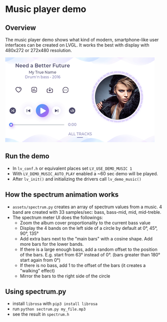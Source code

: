 # Music player demo

## Overview
The music player demo shows what kind of modern, smartphone-like user interfaces can be created on LVGL. It works the best with display with 480x272 or 272x480 resolution.


![Music player demo with LVGL embedded GUI library](screenshot1.gif)

## Run the demo
- In `lv_conf.h` or equivalent places set `LV_USE_DEMO_MUSIC 1`
- With `LV_DEMO_MUSIC_AUTO_PLAY` enabled a ~60 sec demo will be played.
- After `lv_init()` and initializing the drivers call `lv_demo_music()`

## How the spectrum animation works
- `assets/spectrum.py` creates an array of spectrum values from a music. 4 band are created with 33 samples/sec: bass, bass-mid, mid, mid-treble.
- The spectrum meter UI does the followings:
	- Zoom the album cover proportionality to the current bass value
	- Display the 4 bands on the left side of a circle by default at 0°, 45°, 90°, 135°
	- Add extra bars next to the "main bars" with a cosine shape. Add more bars for the lower bands.
	- If there is a large enough bass, add a random offset to the position of the bars. E.g. start from 63° instead of 0°. (bars greater than 180° start again from 0°)
	- If there is no bass, add 1 to the offset of the bars (it creates a "walking" effect)
	- Mirror the bars to the right side of the circle
	
## Using spectrum.py
- install `librosa` with `pip3 install librosa`	
- run `python sectrum.py my_file.mp3`
- see the result in `spectrum.h`
